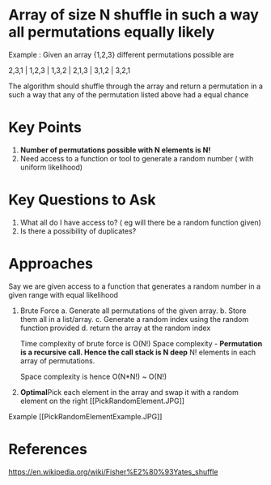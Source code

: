 Array of size N shuffle in such a way all permutations equally likely
===========================================================================
Example : Given an array {1,2,3} different permutations possible are 

2,3,1 | 1,2,3 | 1,3,2 | 2,1,3 | 3,1,2 | 3,2,1

The algorithm should shuffle through the array and return a permutation in a such a way that any of the permutation listed above had a equal chance


Key Points
====================

1. <b>Number of permutations possible with N elements is N!</b>
2. Need access to a function or tool to generate a random number ( with uniform likelihood)



Key Questions to Ask
====================
1. What all do I have access to? ( eg will there be a random function given)
2. Is there a possibility of duplicates?

Approaches
====================
Say we are given access to a function that generates a random number in a given range with equal likelihood

1. Brute Force
	a. Generate all permutations of the given array. 
	b. Store them all in a list/array.
	c. Generate a random index using the random function provided
	d. return the array at the random index
	
	Time complexity of brute force is O(N!)
	Space complexity -
	<b>Permutation is a recursive call. Hence the call stack is N deep</b>
	N! elements in each array of permutations. 
	
	Space complexity is hence O(N*N!) ~ O(N!)

2. <b>Optimal</b>Pick each element in the array and swap it with a random element on the right
[[PickRandomElement.JPG]]

Example 
[[PickRandomElementExample.JPG]]


References
====================

https://en.wikipedia.org/wiki/Fisher%E2%80%93Yates_shuffle